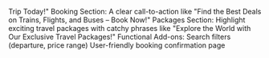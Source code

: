 Trip Today!"
Booking Section: A clear call-to-action like "Find the Best Deals on Trains, Flights, and Buses – Book Now!"
Packages Section: Highlight exciting travel packages with catchy phrases like "Explore the World with Our Exclusive Travel Packages!"
Functional Add-ons:
Search filters (departure, price range)
User-friendly booking confirmation page
